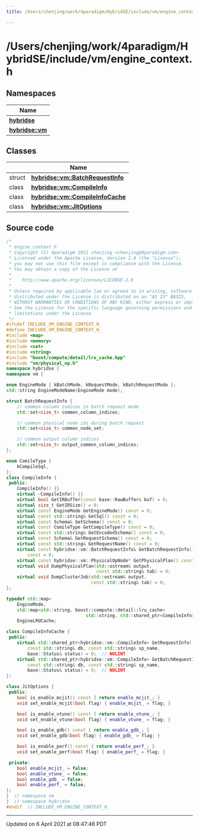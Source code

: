 ```yaml
---
title: /Users/chenjing/work/4paradigm/HybridSE/include/vm/engine_context.h

---
```

# /Users/chenjing/work/4paradigm/HybridSE/include/vm/engine_context.h

## Namespaces

| Name           |
| -------------- |
| **[hybridse](hybridse/usage/api/c++/Namespaces/namespacehybridse.md)**  |
| **[hybridse::vm](hybridse/usage/api/c++/Namespaces/namespacehybridse_1_1vm.md)**  |

## Classes

|                | Name           |
| -------------- | -------------- |
| struct | **[hybridse::vm::BatchRequestInfo](hybridse/usage/api/c++/Classes/structhybridse_1_1vm_1_1_batch_request_info.md)**  |
| class | **[hybridse::vm::CompileInfo](hybridse/usage/api/c++/Classes/classhybridse_1_1vm_1_1_compile_info.md)**  |
| class | **[hybridse::vm::CompileInfoCache](hybridse/usage/api/c++/Classes/classhybridse_1_1vm_1_1_compile_info_cache.md)**  |
| class | **[hybridse::vm::JitOptions](hybridse/usage/api/c++/Classes/classhybridse_1_1vm_1_1_jit_options.md)**  |




## Source code

```cpp
/*
 * engine_context.h
 * Copyright (C) 4paradigm 2021 chenjing <chenjing@4paradigm.com>
 * Licensed under the Apache License, Version 2.0 (the "License");
 * you may not use this file except in compliance with the License.
 * You may obtain a copy of the License at
 *
 *    http://www.apache.org/licenses/LICENSE-2.0
 *
 * Unless required by applicable law or agreed to in writing, software
 * distributed under the License is distributed on an "AS IS" BASIS,
 * WITHOUT WARRANTIES OR CONDITIONS OF ANY KIND, either express or implied.
 * See the License for the specific language governing permissions and
 * limitations under the License.
 */
#ifndef INCLUDE_VM_ENGINE_CONTEXT_H_
#define INCLUDE_VM_ENGINE_CONTEXT_H_
#include <map>
#include <memory>
#include <set>
#include <string>
#include "boost/compute/detail/lru_cache.hpp"
#include "vm/physical_op.h"
namespace hybridse {
namespace vm {

enum EngineMode { kBatchMode, kRequestMode, kBatchRequestMode };
std::string EngineModeName(EngineMode mode);

struct BatchRequestInfo {
    // common column indices in batch request mode
    std::set<size_t> common_column_indices;

    // common physical node ids during batch request
    std::set<size_t> common_node_set;

    // common output column indices
    std::set<size_t> output_common_column_indices;
};

enum ComileType {
    kCompileSql,
};
class CompileInfo {
 public:
    CompileInfo() {}
    virtual ~CompileInfo() {}
    virtual bool GetIRBuffer(const base::RawBuffer& buf) = 0;
    virtual size_t GetIRSize() = 0;
    virtual const EngineMode GetEngineMode() const = 0;
    virtual const std::string& GetSql() const = 0;
    virtual const Schema& GetSchema() const = 0;
    virtual const ComileType GetCompileType() const = 0;
    virtual const std::string& GetEncodedSchema() const = 0;
    virtual const Schema& GetRequestSchema() const = 0;
    virtual const std::string& GetRequestName() const = 0;
    virtual const hybridse::vm::BatchRequestInfo& GetBatchRequestInfo()
        const = 0;
    virtual const hybridse::vm::PhysicalOpNode* GetPhysicalPlan() const = 0;
    virtual void DumpPhysicalPlan(std::ostream& output,
                                  const std::string& tab) = 0;
    virtual void DumpClusterJob(std::ostream& output,
                                const std::string& tab) = 0;
};

typedef std::map<
    EngineMode,
    std::map<std::string, boost::compute::detail::lru_cache<
                              std::string, std::shared_ptr<CompileInfo>>>>
    EngineLRUCache;

class CompileInfoCache {
 public:
    virtual std::shared_ptr<hybridse::vm::CompileInfo> GetRequestInfo(
        const std::string& db, const std::string& sp_name,
        base::Status& status) = 0;  // NOLINT
    virtual std::shared_ptr<hybridse::vm::CompileInfo> GetBatchRequestInfo(
        const std::string& db, const std::string& sp_name,
        base::Status& status) = 0;  // NOLINT
};

class JitOptions {
 public:
    bool is_enable_mcjit() const { return enable_mcjit_; }
    void set_enable_mcjit(bool flag) { enable_mcjit_ = flag; }

    bool is_enable_vtune() const { return enable_vtune_; }
    void set_enable_vtune(bool flag) { enable_vtune_ = flag; }

    bool is_enable_gdb() const { return enable_gdb_; }
    void set_enable_gdb(bool flag) { enable_gdb_ = flag; }

    bool is_enable_perf() const { return enable_perf_; }
    void set_enable_perf(bool flag) { enable_perf_ = flag; }

 private:
    bool enable_mcjit_ = false;
    bool enable_vtune_ = false;
    bool enable_gdb_ = false;
    bool enable_perf_ = false;
};
}  // namespace vm
}  // namespace hybridse
#endif  // INCLUDE_VM_ENGINE_CONTEXT_H_
```


-------------------------------

Updated on  6 April 2021 at 08:47:46 PDT

